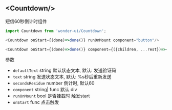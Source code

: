## &lt;Countdown/&gt;

短信60秒倒计时组件

```js
import Countdown from 'wonder-ui/Countdown';

<Countdown onStart={(done)=>done()} runOnMount component="button"/>

<Countdown onStart={(done)=>done()} component={({children, ...rest})=><Btn {...rest}>{props.children}</Btn>}/>
```

参数

* `defaultText` string 默认状态文本,  默认: 发送验证码
* `text` string 发送状态文本, 默认: %s秒后重新发送
* `secondsResidue` number 倒计时, 默认60
* `component` string\| func 默认 div
* `runOnMount` bool 是否挂载时 触发start
* `onStart` func  点击触发
